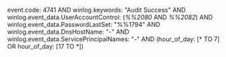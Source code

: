 event.code: 4741 AND winlog.keywords: "Audit Success" AND winlog.event_data.UserAccountControl: (*%%2080* AND *%%2082*) AND winlog.event_data.PasswordLastSet: "%%1794" AND winlog.event_data.DnsHostName: "-" AND winlog.event_data.ServicePrincipalNames: "-" AND (hour_of_day: [* TO 7] OR hour_of_day: [17 TO *])
